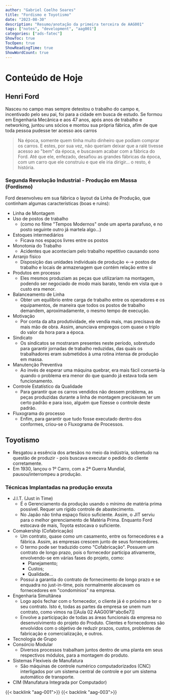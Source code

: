 ```yaml
---
author: "Gabriel Coelho Soares"
title: "Fordismo e Toyotismo"
date: "2023-08-30"
description: "Resumo/anotação da primeira terceira de AAG001"
tags: ["notes", "development", "aag001"]
categories: ["ads-fatec"]
ShowToc: true
TocOpen: true
ShowReadingTime: true
ShowWordCount: true
---
```

# Conteúdo de Hoje

## Henri Ford

Nasceu no campo mas sempre detestou o trabalho do campo e, incentivado pelo seu pai, foi para a cidade em busca de estudo. Se formou em Engenharia Mecânica e aos 47 anos, após anos de trabalho e networking, juntou uns sócios e montou sua própria fábrica, afim de que toda pessoa pudesse ter acesso aos carros
> Na época, somente quem tinha muito dinheiro que podiam comprar os carros. E estes, por sua vez, não queriam deixar que a ralé tivesse acesso ao "bem" da época, e buscavam acabar com a fábrica do Ford. Até que ele, enfezado, desafiou as grandes fábricas da época, com um carro que ele construiu e que ele iria dirigir... o resto, é história.

### Segunda Revolução Industrial - Produção em Massa (Fordismo)

Ford desenvolveu em sua fábrica o layout da Linha de Produção, que continham algumas características (boas e ruins):

- Linha de Montagem
- Uso de postos de trabalho
  - (como no filme "Tempos Modernos" onde um aperta parafuso, e no posto seguinte outro já martela algo...)
- Estoques intermediários
  - Ficava nos espaços livres entre os postos
- Monotonia do Trabalho
  - Acidentes que aconteciam pelo trabalho repetitivo causando sono
- Arranjo físico
  - Disposição das unidades individuais de produção ←→ postos de trabalho e locais de armazenagem que contém relação entre si
- Produtos em processo
  - Eles mesmos produziam as peças que utilizariam na montagem, podendo ser negociado de modo mais barato, tendo em vista que o custo era menor.
- Balanceamento de Linha
  - Obter um equilíbrio entre carga de trabalho entre os operadores e os equipamentos, de maneira que todos os postos de trabalho demandem, aproximadamente, o mesmo tempo de execução.
- Motivação
  - Por conta da alta produtividade, ele vendia mais, mas precisava de mais mão de obra. Assim, anunciava empregos com quase o triplo do valor da hora para a época.
- Sindicato
  - Os sindicatos se mostraram presentes neste período, sobretudo para garantir jornadas de trabalho reduzidas, das quais os trabalhadores eram submetidos à uma rotina intensa de produção em massa.
- Manutenção Preventiva
  - Ao invés de esperar uma máquina quebrar, era mais fácil consertá-la quando o problema era menor do que quando já estava toda sem funcionamento.
- Controle Estatístico da Qualidade
  - Para garantir que os carros vendidos não dessem problema, as peças produzidas durante a linha de montagem precisavam ter um certo padrão e para isso, alguém que fizesse o controle deste padrão.
- Fluxograma do processo
  - Enfim, para garantir que tudo fosse executado dentro dos conformes, criou-se o Fluxograma de Processos.

## Toyotismo

- Resgatou a essência dos artesãos no meio da indústria, sobretudo na questão de produzir - pois buscava executar o pedido do cliente corretamente.
- Em 1930, lançou o 1º Carro, com a 2ª Guerra Mundial, pausou/interrompeu a produção.

### Técnicas Implantadas na produção enxuta

- J.I.T. (Just in Time)
  - É o Gerenciamento da produção usando o mínimo de matéria prima possível. Requer um rígido controle de abastecimento.
  - No Japão não tinha espaço físico suficiente. Assim, o JIT serviu para o melhor gerenciamento de Matéria Prima. Enquanto Ford estocava de mais, Toyota estocava o suficiente.
- Comakership (Cofabricação)
  - Um contrato, quase como um casamento, entre os fornecedores e a fábrica. Assim, as empresas crescem junto de seus fornecedores.
  - O termo pode ser traduzido como "Cofabricação". Possuem um contrato de longo prazo, pois o fornecedor participa ativamente, envolvendo-se em várias fases do projeto, como:
    - Planejamento;
    - Custos;
    - Qualidade...
  - Possui a garantia do contrato de fornecimento de longo prazo e se enquadra no just-in-time, pois normalmente alocavam os fornecedores em "condomínios" na empresa.
- Engenharia Simultânea
  - Logo após fechar com o fornecedor, o cliente já é o próximo a ter o seu contrato. Isto é, todas as partes da empresa se unem num contrato, como vimos na [[Aula 02 AAG001#^abc6e7]]
  - Envolve a participação de todas as áreas funcionais da empresa no desenvolvimento do projeto do Produto. Clientes e fornecedores são envolvidos com o objetivo de reduzir prazos, custos, problemas de fabricação e comercialização, e outros.
- Tecnologia de Grupo
- Consórcio Modular
  - Diversos processos trabalham juntos dentro de uma planta em seus respectivos módulos, para a montagem do produto.
- Sistemas Flexíveis de Manufatura
  - São máquinas de controle numérico computadorizados (CNC) interligados por um sistema central de controle e por um sistema automático de transporte.
- CIM (Manufatura Integrada por Computador)

{{< backlink "aag-001">}}
{{< backlink "aag-003">}}
